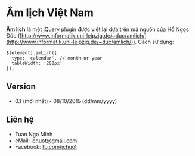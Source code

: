 Âm lịch Việt Nam
======
**Âm lịch** là một jQuery plugin được viết lại dựa trên mã nguồn của Hồ Ngọc Đức ([http://www.informatik.uni-leipzig.de/~duc/amlich/](http://www.informatik.uni-leipzig.de/~duc/amlich/)). Cách sử dụng:

```
$(element).amLich({
  type: 'calendar', // month or year
  tableWidth: '200px'
});
```
## Version
 * 0.1 (mới nhất) - 08/10/2015 (dd/mm/yyyy)
 
## Liên hệ
 * Tuan Ngo Minh
 * eMail: ichuot@gmail.com
 * Facebook: [fb.com/ichuot](fb.com/ichuot)